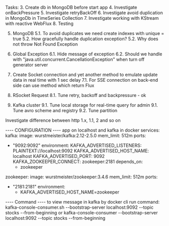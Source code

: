 
Tasks:
3. Create db in MongoDB before start app
4. Investigate onBackPressure
5. Investigate retryBackOff
6. Investigate avoid duplication in MongoDb in TimeSeries Collection
7. Investigate working with KStream with reactive WebFlux
8. Testing


5. MongoDB
5.1. To avoid duplicates we need create indexes with unique = true
5.2. How gracefully handle duplication exception?
5.2. Why does not throw Not Found Exception

6. Global Exception
6.1. Hide message of exception
6.2. Should we handle with "java.util.concurrent.CancellationException" when turn off generator server

8. Create Socket connection and yet another method to emulate update data in real time with 1 sec delay
7.1. For SSE connection on back-end side can use method which return Flux

8. RSocket Request
8.1. Tune retry, backoff and backpressure - ok

9. Kafka cluster
9.1. Tune local storage for real-time query for admin
9.1. Tune avro scheme and registry
9.2. Tune partition

Investigate difference between http 1.x, 1.1, 2 and so on

---- CONFIGURATION ----
app on localhost and kafka in docker
services:
kafka:
image: wurstmeister/kafka:2.12-2.5.0
mem_limit: 512m
ports:
- "9092:9092"
  environment:
  KAFKA_ADVERTISED_LISTENERS: PLAINTEXT://localhost:9092
  KAFKA_ADVERTISED_HOST_NAME: localhost
  KAFKA_ADVERTISED_PORT: 9092
  KAFKA_ZOOKEEPER_CONNECT: zookeeper:2181
  depends_on:
  - zookeeper
  
zookeeper:
image: wurstmeister/zookeeper:3.4.6
mem_limit: 512m
ports:
- "2181:2181"
  environment:
  - KAFKA_ADVERTISED_HOST_NAME=zookeeper

---- Command ----
to view message in kafka by docker cli run command: 
kafka-console-consumer.sh --bootstrap-server localhost:9092 --topic stocks --from-beginning or
kafka-console-consumer --bootstrap-server localhost:9092 --topic stocks --from-beginning
